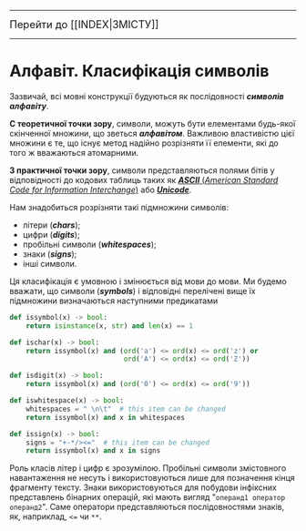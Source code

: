 ----
<font size="+1">Перейти до [[INDEX|ЗМІСТУ]]</font>

----
<H1>Алфавіт. Класифікація символів</H1>

Зазвичай, всі мовні конструкції будуються як послідовності ***символів алфавіту***.

**С теоретичної точки зору**, символи, можуть бути елементами будь-якої скінченної множини, що зветься ***алфавітом***. Важливою властивістю цієї множини є те, що існує метод надійно розрізняти її елементи, які до того ж вважаються атомарними.

**З практичної точки зору**, символи представляються полями бітів у відповідності до кодових таблиць таких як [***ASCII*** (*American Standard Code for Information Interchange*)](https://uk.wikipedia.org/wiki/ASCII) або [***Unicode***](https://uk.wikipedia.org/wiki/%D0%AE%D0%BD%D1%96%D0%BA%D0%BE%D0%B4).

Нам знадобиться розрізняти такі підмножини символів:
- літери (***chars***);
- цифри (***digits***);
- пробільні символи (***whitespaces***);
- знаки (***signs***);
- інші символи.

Ця класифікація є умовною і змінюється від мови до мови.
Ми будемо вважати, що символи (***symbols***) і відповідні перелічені вище їх підмножини визначаються наступними предикатами
```python
def issymbol(x) -> bool:
	return isinstance(x, str) and len(x) == 1

def ischar(x) -> bool:
	return issymbol(x) and (ord('a') <= ord(x) <= ord('z') or
	                        ord('A') <= ord(x) <= ord('Z'))

def isdigit(x) -> bool:
	return issymbol(x) and (ord('0') <= ord(x) <= ord('9'))

def iswhitespace(x) -> bool:
	whitespaces = " \n\t"  # this item can be changed
	return issymbol(x) and x in whitespaces

def issign(x) -> bool:
	signs = "+-*/><="  # this item can be changed
	return issymbol(x) and x in signs
```

Роль класів літер і цифр є зрозумілою.
Пробільні символи змістовного навантаження не несуть і використовуються лише для позначення кінця фрагменту тексту.
Знаки використовуються для побудови інфіксних представлень бінарних операцій, які мають вигляд "`операнд1 оператор операнд2`". Саме оператори представляються послідовностями знаків, як, наприклад, `<=` чи `**`. 